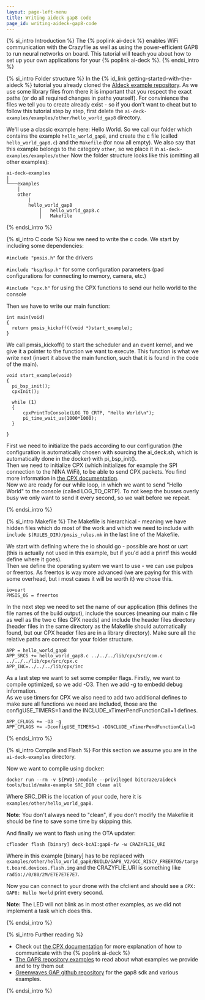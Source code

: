 ```yaml
---
layout: page-left-menu
title: Writing aideck gap8 code 
page_id: writing-aideck-gap8-code
---
```


{% si_intro Introduction %}
The {% poplink ai-deck %} enables WiFi communication with the Crazyflie
as well as using the power-efficient GAP8 to run neural networks on board. This tutorial will teach you about how to set up your own applications for your {% poplink ai-deck %}.
{% endsi_intro %}

<!-- {% si_step  Prerequisites %}
Make sure that you have gone through the {% id_link getting-started-crazyflie-2 %} and the {% id_link getting-started-with-the-aideck %} tutorial first.

To run this tutorial and set up the AI deck you will need the following:
* Operating System
  * Linux 20.04 or higher

* Hardware
  * {% id_link product-crazyflie-2-1 %}
  * {% poplink ai-deck %}
  * {% id_link product-crazyradio-pa %}
  * Optional: Programmer if you need to install the bootloader (AIdeck 1.0 or AIdeck 1.1 Rev A-C)
 
  
* Software
  * Latest release of the cfclient
  * [Docker](https://www.docker.com/)
      * Install the docker according to [Ubuntu instructions](https://docs.docker.com/engine/install/ubuntu/)
      
{% endsi_step %} -->



{% si_intro Folder structure %}
In the {% id_link getting-started-with-the-aideck %} tutorial you already cloned the [AIdeck example repository](https://github.com/bitcraze/aideck-gap8-examples). As we use some library files from there it is important that you respect the exact paths (or do all required changes in paths yourself). For convinience the files we tell you to create already exist - so if you don't want to cheat but to follow this tutorial step by step, first delete the ```ai-deck-examples/examples/other/hello_world_gap8``` directory.

We'll use a classic example here: Hello World.
So we call our folder which contains the example ```hello_world_gap8```, and create the c file (called ```hello_world_gap8.c```) and the ```Makefile``` (for now all empty). We also say that this example belongs to the category ```other```, so we place it in ```ai-deck-examples/examples/other```
Now the folder structure looks like this (omitting all other examples):
```
ai-deck-examples   
│
└───examples
    │
    other
        |
        hello_world_gap8
            │   hello_world_gap8.c
            │   Makefile

```

{% endsi_intro %}

{% si_intro C code %}
Now we need to write the c code.
We start by including some dependencies:

```#include "pmsis.h"``` for the drivers

```#include "bsp/bsp.h"``` for some configuration parameters (pad configurations for connecting to memory, camera, etc.)

```#include "cpx.h"``` for using the CPX functions to send our hello world to the console

Then we have to write our main function:

```
int main(void)
{
  return pmsis_kickoff((void *)start_example);
}
```
We call pmsis_kickoff() to start the scheduler and an event kernel, and we give it a pointer to the function we want to execute.
This function is what we write next (insert it above the main function, such that it is found in the code of the main).

```
void start_example(void)
{
  pi_bsp_init();
  cpxInit();

  while (1)
  {
      cpxPrintToConsole(LOG_TO_CRTP, "Hello World\n");
      pi_time_wait_us(1000*1000);
  }

}
```
First we need to initialize the pads according to our configuration (the configuration is automatically chosen with sourcing the ai_deck.sh, which is automatically done in the docker) with pi_bsp_init().  
Then we need to initialize CPX (which initializes for example the SPI connection to the NINA WiFi), to be able to send CPX packets. You find more information in [the CPX documentation](/documentation/repository/crazyflie-firmware/master/functional-areas/cpx/).  
Now we are ready for our while loop, in which we want to send "Hello World" to the console (called LOG_TO_CRTP). To not keep the busses overly busy we only want to send it every second, so we wait before we repeat.  


{% endsi_intro %}

{% si_intro Makefile %}
The Makefile is hierarchical - meaning we have hidden files which do most of the work and which we need to include with ```include $(RULES_DIR)/pmsis_rules.mk``` in the last line of the Makefile.

We start with defining where the io should go - possible are host or uart (this is actually not used in this example, but if you'd add a printf this would define where it goes).  
Then we define the operating system we want to use - we can use pulpos or freertos. As freertos is way more advanced (we are paying for this with some overhead, but i most cases it will be worth it) we chose this.
```
io=uart
PMSIS_OS = freertos
```
In the next step we need to set the name of our application (this defines the file names of the build output), include the sources (meaning our main c file as well as the two c files CPX needs) and include the header files directory (header files in the same directory as the Makefile should automatically found, but our CPX header files are in a library directory). Make sure all the relative paths are correct for your folder structure.

```
APP = hello_world_gap8
APP_SRCS += hello_world_gap8.c ../../../lib/cpx/src/com.c ../../../lib/cpx/src/cpx.c
APP_INC=../../../lib/cpx/inc
```
As a last step we want to set some compiler flags. Firstly, we want to compile optimized, so we add -O3. Then we add -g to embedd debug information.  
As we use timers for CPX we also need to add two additional defines to make sure all functions we need are included, those are the configUSE_TIMERS=1 and the INCLUDE_xTimerPendFunctionCall=1 defines.

```
APP_CFLAGS += -O3 -g
APP_CFLAGS += -DconfigUSE_TIMERS=1 -DINCLUDE_xTimerPendFunctionCall=1
```

{% endsi_intro %}

{% si_intro Compile and Flash %}
For this section we assume you are in the ```ai-deck-examples``` directory. 

Now we want to compile using docker:

```
docker run --rm -v ${PWD}:/module --privileged bitcraze/aideck tools/build/make-example SRC_DIR clean all
```
Where SRC_DIR is  the location of your code, here it is ```examples/other/hello_world_gap8```.

**Note:** You don't always need to "clean", if you don't modify the Makefile it should be fine to save some time by skipping this.

And finally we want to flash using the OTA updater:
```
cfloader flash [binary] deck-bcAI:gap8-fw -w CRAZYFLIE_URI
```
Where in this example [binary] has to be replaced with ```examples/other/hello_world_gap8/BUILD/GAP8_V2/GCC_RISCV_FREERTOS/target.board.devices.flash.img``` and the CRAZYFLIE_URI is something like ```radio://0/80/2M/E7E7E7E7E7```.

Now you can connect to your drone with the cfclient and should see a ```CPX: GAP8: Hello World``` print every second. 

**Note:** The LED will not blink as in most other examples, as we did not implement a task which does this.

{% endsi_intro %}

{% si_intro Further reading %}

* Check out [the CPX documentation](/documentation/repository/crazyflie-firmware/master/functional-areas/cpx/) for more explanation of how to communicate with the {% poplink ai-deck %}
* [The GAP8 repository examples](/documentation/repository/aideck-gap8-examples/master/) to read about what examples we provide and to try them out
* [Greenwaves GAP github repository](https://github.com/GreenWaves-Technologies/gap_sdk) for the gap8 sdk and various examples.

{% endsi_intro %}
